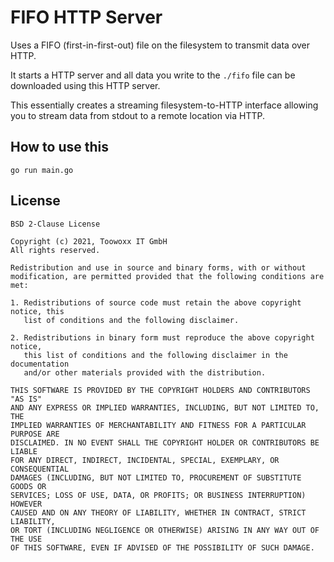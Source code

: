 # FIFO HTTP Server

Uses a FIFO (first-in-first-out) file on the filesystem to transmit data over HTTP.

It starts a HTTP server and all data you write to the `./fifo` file can be downloaded
using this HTTP server.

This essentially creates a streaming filesystem-to-HTTP interface allowing you to stream data
from stdout to a remote location via HTTP.

## How to use this

```
go run main.go
```

## License

```
BSD 2-Clause License

Copyright (c) 2021, Toowoxx IT GmbH
All rights reserved.

Redistribution and use in source and binary forms, with or without
modification, are permitted provided that the following conditions are met:

1. Redistributions of source code must retain the above copyright notice, this
   list of conditions and the following disclaimer.

2. Redistributions in binary form must reproduce the above copyright notice,
   this list of conditions and the following disclaimer in the documentation
   and/or other materials provided with the distribution.

THIS SOFTWARE IS PROVIDED BY THE COPYRIGHT HOLDERS AND CONTRIBUTORS "AS IS"
AND ANY EXPRESS OR IMPLIED WARRANTIES, INCLUDING, BUT NOT LIMITED TO, THE
IMPLIED WARRANTIES OF MERCHANTABILITY AND FITNESS FOR A PARTICULAR PURPOSE ARE
DISCLAIMED. IN NO EVENT SHALL THE COPYRIGHT HOLDER OR CONTRIBUTORS BE LIABLE
FOR ANY DIRECT, INDIRECT, INCIDENTAL, SPECIAL, EXEMPLARY, OR CONSEQUENTIAL
DAMAGES (INCLUDING, BUT NOT LIMITED TO, PROCUREMENT OF SUBSTITUTE GOODS OR
SERVICES; LOSS OF USE, DATA, OR PROFITS; OR BUSINESS INTERRUPTION) HOWEVER
CAUSED AND ON ANY THEORY OF LIABILITY, WHETHER IN CONTRACT, STRICT LIABILITY,
OR TORT (INCLUDING NEGLIGENCE OR OTHERWISE) ARISING IN ANY WAY OUT OF THE USE
OF THIS SOFTWARE, EVEN IF ADVISED OF THE POSSIBILITY OF SUCH DAMAGE.

```
